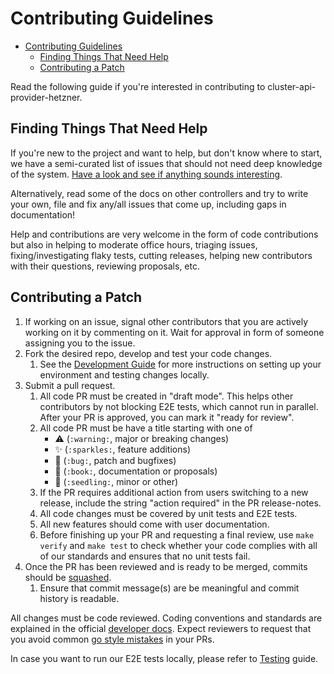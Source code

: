 # Contributing Guidelines
<!-- START doctoc generated TOC please keep comment here to allow auto update -->
<!-- DON'T EDIT THIS SECTION, INSTEAD RE-RUN doctoc TO UPDATE -->

- [Contributing Guidelines](#contributing-guidelines)
  - [Finding Things That Need Help](#finding-things-that-need-help)
  - [Contributing a Patch](#contributing-a-patch)

<!-- END doctoc generated TOC please keep comment here to allow auto update -->

Read the following guide if you're interested in contributing to cluster-api-provider-hetzner.

## Finding Things That Need Help

If you're new to the project and want to help, but don't know where to start, we have a semi-curated list of issues that should not need deep knowledge of the system. [Have a look and see if anything sounds interesting](https://github.com/syself/cluster-api-provider-hetzner/issues?q=is%3Aopen+is%3Aissue+label%3A%22good+first+issue%22).

Alternatively, read some of the docs on other controllers and try to write your own, file and fix any/all issues that come up, including gaps in documentation!

Help and contributions are very welcome in the form of code contributions but also in helping to moderate office hours, triaging issues, fixing/investigating flaky tests, cutting releases, helping new contributors with their questions, reviewing proposals, etc.


## Contributing a Patch

1. If working on an issue, signal other contributors that you are actively working on it by commenting on it. Wait for approval in form of someone assigning you to the issue.
2. Fork the desired repo, develop and test your code changes.
    1. See the [Development Guide](docs/developers/development.md) for more instructions on setting up your environment and testing changes locally.
3. Submit a pull request.
    1. All code PR must be created in "draft mode". This helps other contributors by not blocking E2E tests, which cannot run in parallel. After your PR is approved, you can mark it "ready for review".
    1.  All code PR must be have a title starting with one of
        - ⚠️ (`:warning:`, major or breaking changes)
        - ✨ (`:sparkles:`, feature additions)
        - 🐛 (`:bug:`, patch and bugfixes)
        - 📖 (`:book:`, documentation or proposals)
        - 🌱 (`:seedling:`, minor or other)
    2. If the PR requires additional action from users switching to a new release, include the string "action required" in the PR release-notes.
    3. All code changes must be covered by unit tests and E2E tests.
    4. All new features should come with user documentation.
    5. Before finishing up your PR and requesting a final review, use `make verify` and `make test` to check whether your code complies with all of our standards and ensures that no unit tests fail.
4. Once the PR has been reviewed and is ready to be merged, commits should be [squashed](https://github.com/kubernetes/community/blob/master/contributors/guide/github-workflow.md#squash-commits).
    1. Ensure that commit message(s) are be meaningful and commit history is readable.

All changes must be code reviewed. Coding conventions and standards are explained in the official [developer docs](https://github.com/kubernetes/community/tree/master/contributors/devel). Expect reviewers to request that you avoid common [go style mistakes](https://github.com/golang/go/wiki/CodeReviewComments) in your PRs.

In case you want to run our E2E tests locally, please refer to [Testing](docs/developers/development.md#submitting-prs-and-testing) guide. 
